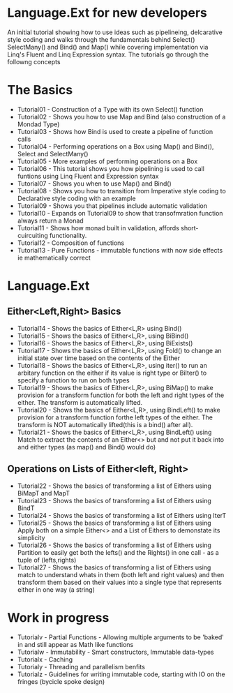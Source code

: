 # Language.Ext for new developers

An initial tutorial showing how to use ideas such as pipelineing, delcarative style coding and walks through the fundamentals behind Select() SelectMany() and Bind() and Map() while covering implementation via Linq's Fluent and Linq Expression syntax.
The tutorials go through the followng concepts

# The Basics
* Tutorial01 - Construction of a Type with its own Select() function
* Tutorial02 - Shows you how to use Map and Bind (also construction of a Mondad Type)
* Tutorial03 - Shows how Bind is used to create a pipeline of function calls
* Tutorial04 - Performing operations on a Box using Map() and Bind(), Select and SelectMany()
* Tutorial05 - More examples of performing operations on a Box
* Tutorial06 - This tutorial shows you how pipelining is used to call funtions using Linq Fluent and Expression syntax
* Tutorial07 - Shows you when to use Map() and Bind()
* Tutorial08 - Shows you how to transition from Imperative style coding to Declarative style coding with an example
* Tutorial09 - Shows you that pipelines include automatic validation
* Tutorial10 - Expands on Tutorial09 to show that transofmration function always return a Monad
* Tutorial11 - Shows how monad built in validation, affords short-cuircuiting functionality.
* Tutorial12 - Composition of functions
* Tutorial13 - Pure Functions - immutable functions with now side effects ie mathematically correct
# Language.Ext
## Either<Left,Right> Basics
* Tutorial14 - Shows the basics of Either<L,R> using Bind()
* Tutorial15 - Shows the basics of Either<L,R>, using BiBind()
* Tutorial16 - Shows the basics of Either<L,R>, using BiExists()
* Tutorial17 - Shows the basics of Either<L,R>, using Fold() to change an initial state over time based on the contents of the Either
* Tutorial18 - Shows the basics of Either<L,R>, using iter() to run an arbitary function on the either if its value is right type or BiIter() to specify a function to run on both types 
* Tutorial19 - Shows the basics of Either<L,R>, using BiMap() to make provision for a transform function for both the left and right types of the either. The transform is automatically lifted.
* Tutorial20 - Shows the basics of Either<L,R>, using BindLeft() to make provision for a transform function forthe left types of the either. The transform is NOT automatically lifted(this is a bind() after all).
* Tutorial21 - Shows the basics of Either<L,R>, using BindLeft() using Match to extract the contents of an Either<> but and not put it back into and either types (as map() and Bind() would do)
## Operations on Lists of Either<left, Right>
* Tutorial22 - Shows the basics of transforming a list of Eithers using BiMapT and MapT
* Tutorial23 - Shows the basics of transforming a list of Eithers using BindT
* Tutorial24 - Shows the basics of transforming a list of Eithers using IterT
* Tutorial25 - Shows the basics of transforming a list of Eithers using Apply both on a simple Either<> and a List of Eithers to demonstate its simplicity
* Tutorial26 - Shows the basics of transforming a list of Eithers using Partition to easily get both the lefts() and the Rights() in one call - as a tuple of (lefts,rights)
* Tutorial27 - Shows the basics of transforming a list of Eithers using match to understand whats in them (both left and right values) and then transform them based on their values into a single type that represents either in one way (a string)
# Work in progress
* Tutorialv - Partial Functions - Allowing multiple arguments to be 'baked' in and still appear as Math like functions
* Tutorialw - Immutability - Smart constructors, Immutable data-types
* Tutorialx - Caching
* Tutorialy - Threading and parallelism benfits
* Tutorialz - Guidelines for writing immutable code, starting with IO on the fringes (bycicle spoke design)

